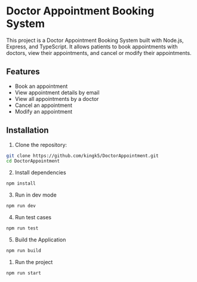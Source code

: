 # Doctor Appointment Booking System

This project is a Doctor Appointment Booking System built with Node.js, Express, and TypeScript. It allows patients to book appointments with doctors, view their appointments, and cancel or modify their appointments.

## Features

- Book an appointment
- View appointment details by email
- View all appointments by a doctor
- Cancel an appointment
- Modify an appointment

## Installation

1. Clone the repository:

```sh
git clone https://github.com/kingk5/DoctorAppointment.git
cd DoctorAppointment
```

2. Install dependencies
   
```sh
npm install
```

3. Run in dev mode

```sh
npm run dev
```

4. Run test cases

```sh
npm run test
```

5. Build the Application
   
```sh
npm run build
```
1. Run the project
   
```sh
npm run start
```